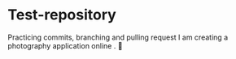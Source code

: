 # Test-repository
Practicing commits, branching and pulling request
I am creating a photography application online .
:dancer:
